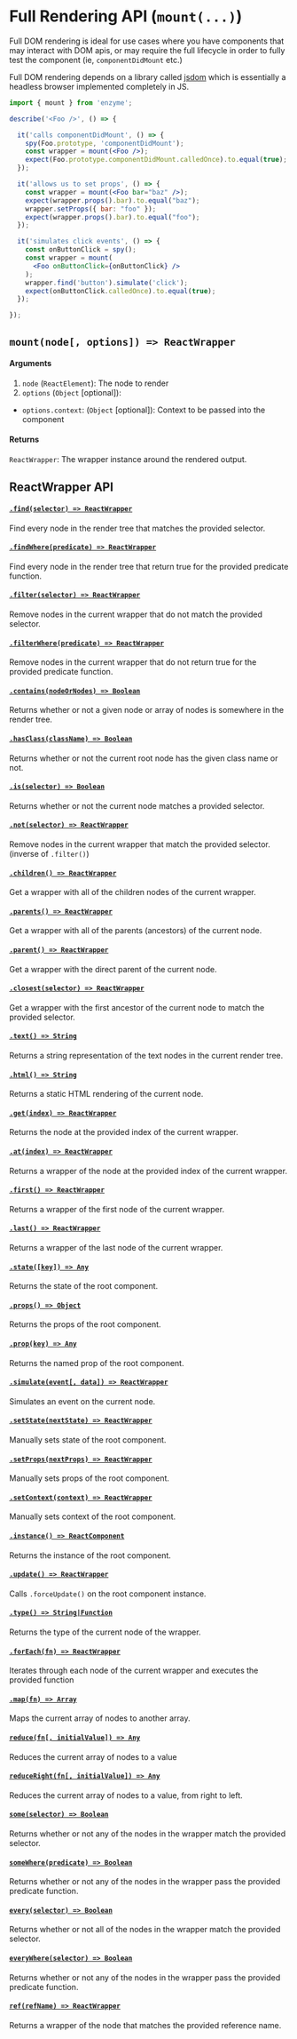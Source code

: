# Full Rendering API (`mount(...)`)

Full DOM rendering is ideal for use cases where you have components that may interact with DOM apis,
or may require the full lifecycle in order to fully test the component (ie, `componentDidMount`
etc.)

Full DOM rendering  depends on a library called [jsdom](https://github.com/tmpvar/jsdom) which is
essentially a headless browser implemented completely in JS.

```jsx
import { mount } from 'enzyme';

describe('<Foo />', () => {

  it('calls componentDidMount', () => {
    spy(Foo.prototype, 'componentDidMount');
    const wrapper = mount(<Foo />);
    expect(Foo.prototype.componentDidMount.calledOnce).to.equal(true);
  });

  it('allows us to set props', () => {
    const wrapper = mount(<Foo bar="baz" />);
    expect(wrapper.props().bar).to.equal("baz");
    wrapper.setProps({ bar: "foo" });
    expect(wrapper.props().bar).to.equal("foo");
  });

  it('simulates click events', () => {
    const onButtonClick = spy();
    const wrapper = mount(
      <Foo onButtonClick={onButtonClick} />
    );
    wrapper.find('button').simulate('click');
    expect(onButtonClick.calledOnce).to.equal(true);
  });

});
```

## `mount(node[, options]) => ReactWrapper`

#### Arguments

1. `node` (`ReactElement`): The node to render
2. `options` (`Object` [optional]):
- `options.context`: (`Object` [optional]): Context to be passed into the component

#### Returns

`ReactWrapper`: The wrapper instance around the rendered output.


## ReactWrapper API

#### [`.find(selector) => ReactWrapper`](ReactWrapper/find.md)
Find every node in the render tree that matches the provided selector.

#### [`.findWhere(predicate) => ReactWrapper`](ReactWrapper/findWhere.md)
Find every node in the render tree that return true for the provided predicate function.

#### [`.filter(selector) => ReactWrapper`](ReactWrapper/filter.md)
Remove nodes in the current wrapper that do not match the provided selector.

#### [`.filterWhere(predicate) => ReactWrapper`](ReactWrapper/filterWhere.md)
Remove nodes in the current wrapper that do not return true for the provided predicate function.

#### [`.contains(nodeOrNodes) => Boolean`](ReactWrapper/contains.md)
Returns whether or not a given node or array of nodes is somewhere in the render tree.

#### [`.hasClass(className) => Boolean`](ReactWrapper/hasClass.md)
Returns whether or not the current root node has the given class name or not.

#### [`.is(selector) => Boolean`](ReactWrapper/is.md)
Returns whether or not the current node matches a provided selector.

#### [`.not(selector) => ReactWrapper`](ReactWrapper/not.md)
Remove nodes in the current wrapper that match the provided selector. (inverse of `.filter()`)

#### [`.children() => ReactWrapper`](ReactWrapper/children.md)
Get a wrapper with all of the children nodes of the current wrapper.

#### [`.parents() => ReactWrapper`](ReactWrapper/parents.md)
Get a wrapper with all of the parents (ancestors) of the current node.

#### [`.parent() => ReactWrapper`](ReactWrapper/parent.md)
Get a wrapper with the direct parent of the current node.

#### [`.closest(selector) => ReactWrapper`](ReactWrapper/closest.md)
Get a wrapper with the first ancestor of the current node to match the provided selector.

#### [`.text() => String`](ReactWrapper/text.md)
Returns a string representation of the text nodes in the current render tree.

#### [`.html() => String`](ReactWrapper/html.md)
Returns a static HTML rendering of the current node.

#### [`.get(index) => ReactWrapper`](ReactWrapper/get.md)
Returns the node at the provided index of the current wrapper.

#### [`.at(index) => ReactWrapper`](ReactWrapper/at.md)
Returns a wrapper of the node at the provided index of the current wrapper.

#### [`.first() => ReactWrapper`](ReactWrapper/first.md)
Returns a wrapper of the first node of the current wrapper.

#### [`.last() => ReactWrapper`](ReactWrapper/last.md)
Returns a wrapper of the last node of the current wrapper.

#### [`.state([key]) => Any`](ReactWrapper/state.md)
Returns the state of the root component.

#### [`.props() => Object`](ReactWrapper/props.md)
Returns the props of the root component.

#### [`.prop(key) => Any`](ReactWrapper/prop.md)
Returns the named prop of the root component.

#### [`.simulate(event[, data]) => ReactWrapper`](ReactWrapper/simulate.md)
Simulates an event on the current node.

#### [`.setState(nextState) => ReactWrapper`](ReactWrapper/setState.md)
Manually sets state of the root component.

#### [`.setProps(nextProps) => ReactWrapper`](ReactWrapper/setProps.md)
Manually sets props of the root component.

#### [`.setContext(context) => ReactWrapper`](ReactWrapper/setContext.md)
Manually sets context of the root component.

#### [`.instance() => ReactComponent`](ReactWrapper/instance.md)
Returns the instance of the root component.

#### [`.update() => ReactWrapper`](ReactWrapper/update.md)
Calls `.forceUpdate()` on the root component instance.

#### [`.type() => String|Function`](ReactWrapper/type.md)
Returns the type of the current node of the wrapper.

#### [`.forEach(fn) => ReactWrapper`](ReactWrapper/forEach.md)
Iterates through each node of the current wrapper and executes the provided function

#### [`.map(fn) => Array`](ReactWrapper/map.md)
Maps the current array of nodes to another array.

#### [`reduce(fn[, initialValue]) => Any`](/docs/api/ReactWrapper/reduce.md)
Reduces the current array of nodes to a value

#### [`reduceRight(fn[, initialValue]) => Any`](/docs/api/ReactWrapper/reduceRight.md)
Reduces the current array of nodes to a value, from right to left.

#### [`some(selector) => Boolean`](/docs/api/ReactWrapper/some.md)
Returns whether or not any of the nodes in the wrapper match the provided selector.

#### [`someWhere(predicate) => Boolean`](/docs/api/ReactWrapper/someWHere.md)
Returns whether or not any of the nodes in the wrapper pass the provided predicate function.

#### [`every(selector) => Boolean`](/docs/api/ReactWrapper/every.md)
Returns whether or not all of the nodes in the wrapper match the provided selector.

#### [`everyWhere(selector) => Boolean`](/docs/api/ReactWrapper/everyWhere.md)
Returns whether or not any of the nodes in the wrapper pass the provided predicate function.

#### [`ref(refName) => ReactWrapper`](/docs/api/ReactWrapper/ref.md)
Returns a wrapper of the node that matches the provided reference name.

